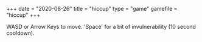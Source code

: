+++
date = "2020-08-26"
title = "hiccup"
type = "game"
gamefile = "hiccup"
+++

WASD or Arrow Keys to move. 'Space' for a bit of invulnerability (10 second cooldown).
